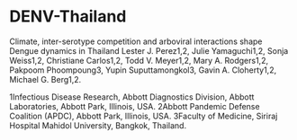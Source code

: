 # DENV-Thailand
Climate, inter-serotype competition and arboviral interactions shape Dengue dynamics in Thailand
Lester J. Perez1,2, Julie Yamaguchi1,2, Sonja Weiss1,2, Christiane Carlos1,2, Todd V. Meyer1,2, Mary A. Rodgers1,2, Pakpoom Phoompoung3, Yupin Suputtamongkol3, Gavin A. Cloherty1,2, Michael G. Berg1,2.


1Infectious Disease Research, Abbott Diagnostics Division, Abbott Laboratories, Abbott Park, Illinois, USA.
2Abbott Pandemic Defense Coalition (APDC), Abbott Park, Illinois, USA.
3Faculty of Medicine, Siriraj Hospital Mahidol University, Bangkok, Thailand.
